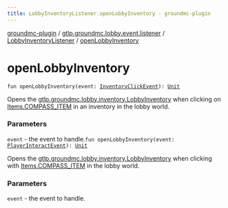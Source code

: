 ```yaml
---
title: LobbyInventoryListener.openLobbyInventory - groundmc-plugin
---
```


[groundmc-plugin](../../index.html) / [gtlp.groundmc.lobby.event.listener](../index.html) / [LobbyInventoryListener](index.html) / [openLobbyInventory](.)

# openLobbyInventory

`fun openLobbyInventory(event: `[`InventoryClickEvent`](https://hub.spigotmc.org/javadocs/spigot/org/bukkit/event/inventory/InventoryClickEvent.html)`): `[`Unit`](https://kotlinlang.org/api/latest/jvm/stdlib/kotlin/-unit/index.html)

Opens the [gtlp.groundmc.lobby.inventory.LobbyInventory](../../gtlp.groundmc.lobby.inventory/-lobby-inventory/index.html)
when clicking on [Items.COMPASS_ITEM](../../gtlp.groundmc.lobby/-items/-c-o-m-p-a-s-s_-i-t-e-m.html) in an inventory in the lobby world.

### Parameters

`event` - the event to handle.`fun openLobbyInventory(event: `[`PlayerInteractEvent`](https://hub.spigotmc.org/javadocs/spigot/org/bukkit/event/player/PlayerInteractEvent.html)`): `[`Unit`](https://kotlinlang.org/api/latest/jvm/stdlib/kotlin/-unit/index.html)

Opens the [gtlp.groundmc.lobby.inventory.LobbyInventory](../../gtlp.groundmc.lobby.inventory/-lobby-inventory/index.html)
when clicking with [Items.COMPASS_ITEM](../../gtlp.groundmc.lobby/-items/-c-o-m-p-a-s-s_-i-t-e-m.html) in the lobby world.

### Parameters

`event` - the event to handle.